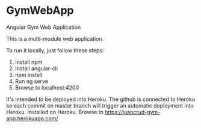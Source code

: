 # GymWebApp
Angular Gym Web Application

This is a multi-module web application.

To run it locally, just follow these steps:
1. Install npm
2. Install angular-cli
3. npm install
4. Run ng serve
5. Browse to localhost:4200


It's intended to be deployed into Heroku. The github is connected to Heroku so each commit on master branch will trigger an automatic deployment into Heroku. 
Installed on Heroku. Browse to https://juancrud-gym-app.herokuapp.com/
